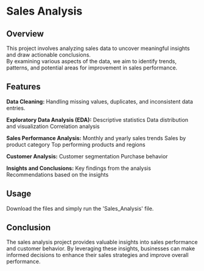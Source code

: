 # Sales Analysis
## Overview
This project involves analyzing sales data to uncover meaningful insights and draw actionable conclusions.  
By examining various aspects of the data, we aim to identify trends, patterns, and potential areas for improvement in sales performance.

## Features
**Data Cleaning:** Handling missing values, duplicates, and inconsistent data entries.  

**Exploratory Data Analysis (EDA):**
Descriptive statistics
Data distribution and visualization
Correlation analysis  

**Sales Performance Analysis:**
Monthly and yearly sales trends
Sales by product category
Top performing products and regions  

**Customer Analysis:**
Customer segmentation
Purchase behavior  

**Insights and Conclusions:**
Key findings from the analysis
Recommendations based on the insights

## Usage
Download the files and simply run the 'Sales_Analysis' file.

## Conclusion
The sales analysis project provides valuable insights into sales performance and customer behavior. By leveraging these insights, businesses can make informed decisions to enhance their sales strategies and improve overall performance.
